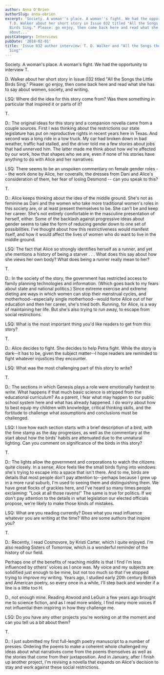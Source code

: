 ```yaml
---
author: Anna O'Brien
authorSlug: anna-obrien
excerpt: 'Society. A woman''s place. A woman''s fight. We had the opportunity to interview
  T.D. Walker about her short story in Issue 032 titled "All the Songs the Little
  Birds Sing." Please: go enjoy, then come back here and read what she has to say
  about...'
postCategory: Interviews
pubDate: '2018-02-01'
title: 'Issue 032 author interview: T. D. Walker and "All the Songs the Little Birds
  Sing"'
---
```

Society. A woman's place. A woman's fight. We had the opportunity to interview T.

D. Walker about her short story in Issue 032 titled "All the Songs the Little Birds Sing." Please: go enjoy, then come back here and read what she has to say about women, society, and writing.

LSQ: Where did the idea for this story come from? Was there something in particular that inspired it or parts of it?

T.

D.: The original ideas for this story and a companion novella came from a couple sources. First I was thinking about the restrictions our state legislature has put on reproductive rights in recent years here in Texas. And second was a long ride in a tow truck. My car had broken down in bad weather, traffic had stalled, and the driver told me a few stories about jobs that had unnerved him. The latter made me think about how we're affected by our work, how that shapes who we are, even if none of his stories have anything to do with Alice and her narratives.

LSQ:  There seems to be an unspoken commentary on female gender roles -- the work done by Alice, her coveralls, the dresses from Dani and Alice's consideration of them, her fear of losing Desmond -- can you speak to this?

T.

D.: Alice keeps thinking about the idea of the middle ground. She's not as feminine as Dani and the women who take more traditional women's roles in this society are, or at least present themselves to be. She can't be and keep her career. She's not entirely comfortable in the masculine presentation of herself, either. Some of the backlash against progressive ideas about gender seems to take the form of reducing gender down to one set of possibilities. I've thought about how this restrictiveness would manifest itself, and how it would affect the lives of women who do want to live in the middle ground.

LSQ: The fact that Alice so strongly identifies herself as a runner, and yet she mentions a history of being a starver . . . What does this say about how she views her own body? What does being a runner really mean to her?

T.

D.: In the society of the story, the government has restricted access to family planning technologies and information. (Which goes back to my fears about state and national politics.) Since extreme exercise and extreme dieting are ways in which women can stop their menstrual cycles, and motherhood--especially single motherhood--would force Alice out of her education and then her career, she's tried both. Running, for Alice, is a way of maintaining her life. But she's also trying to run away, to escape from social restrictions.

LSQ: What is the most important thing you'd like readers to get from this story?

T.

D.: Alice decides to fight. She decides to help Petra fight. While the story is dark--it has to be, given the subject matter--I hope readers are reminded to fight whatever injustices they encounter.

LSQ: What was the most challenging part of this story to write?

T.

D.: The sections in which Genesis plays a role were emotionally hardest to write. What happens if that much basic science is stripped from the educational curriculum? As a parent, I fear what may happen to our public school system here and what has already happened. I do worry about how to best equip my children with knowledge, critical thinking skills, and the fortitude to challenge what assumptions and conclusions must be challenged.

LSQ: I love how each section starts with a brief description of a bird, with the time stamp as the day progresses, as well as the commentary at the start about how the birds' habits are attenuated due to the unnatural lighting. Can you comment on significance of the birds in this story?

T.

D.: The lights allow the government and corporations to watch the citizens quite closely. In a sense, Alice feels like the small birds flying into windows: she's trying to escape into a space that isn't there. And to me, birds are details that most people don't pay attention to--perhaps because I grew up in a more rural suburb, I'm used to seeing them and distinguishing them. We have great flocks of grackles here, and I've heard so many times people exclaiming: "Look at all those ravens!" The same is true for politics. If we don't pay attention to the details in what legislation our elected officials propose, we're likely to make those kinds of mistakes.

LSQ: What are you reading currently? Does what you read influence whatever you are writing at the time? Who are some authors that inspire you?

T.

D.: Recently, I read Cosmovore, by Kristi Carter, which I quite enjoyed. I'm also reading Sisters of Tomorrow, which is a wonderful reminder of the history of our field.

Perhaps one of the benefits of reaching midlife is that I find I'm less influenced by others' voices as I once was. My voice and my subjects are solidified just enough to be mine, but not too much so that I've stopped trying to improve my writing. Years ago, I studied early 20th century British and American poetry, so every once in a while, I'll step back and wonder if a line is a little too H.

D., not enough mine. Reading Atwood and LeGuin a few years ago brought me to science fiction, and as I read more widely, I find many more voices if not influential then inspiring in how they challenge me.

LSQ: Do you have any other projects you're working on at the moment and can you tell us a bit about them?

T.

D.: I just submitted my first full-length poetry manuscript to a number of presses. Ordering the poems to make a coherent whole challenged my ideas about what narratives come from the poems themselves as well as the stories that come from their juxtaposition. And in January, after I finish up another project, I'm revising a novella that expands on Alice's decision to stay and work against these social restrictions.